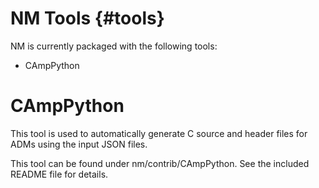 NM Tools   {#tools}
=======

NM is currently packaged with the following tools:
- CAmpPython

# CAmpPython
This tool is used to automatically generate C source and header files for ADMs using the input JSON files. 

This tool can be found under nm/contrib/CAmpPython.  See the included README file for details.
